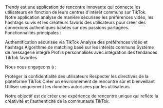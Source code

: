 Trendy est une application de rencontre innovante qui connecte les utilisateurs en fonction de leurs centres d'intérêt communs sur TikTok. Notre application analyse de manière sécurisée les préférences vidéo, les hashtags suivis et les créateurs favoris des utilisateurs pour créer des connexions authentiques basées sur des passions partagées.
Fonctionnalités principales :

Authentification sécurisée via TikTok
Analyse des préférences vidéo et hashtags
Algorithme de matching basé sur les intérêts communs
Système de messagerie intégré
Profils personnalisés avec intégration des tendances TikTok favorites

Nous nous engageons à :

Protéger la confidentialité des utilisateurs
Respecter les directives de la plateforme TikTok
Créer un environnement de rencontre sûr et bienveillant
Utiliser uniquement les données autorisées par les utilisateurs

Notre objectif est de créer une expérience de rencontre unique qui reflète la créativité et l'authenticité de la communauté TikTok.
